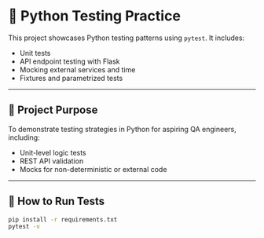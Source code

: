 # 🧪 Python Testing Practice

This project showcases Python testing patterns using `pytest`. It includes:
- Unit tests
- API endpoint testing with Flask
- Mocking external services and time
- Fixtures and parametrized tests

---

## 🚀 Project Purpose

To demonstrate testing strategies in Python for aspiring QA engineers, including:
- Unit-level logic tests
- REST API validation
- Mocks for non-deterministic or external code

---

## 🧪 How to Run Tests

```bash
pip install -r requirements.txt
pytest -v
